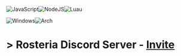 ![JavaScript](https://img.shields.io/badge/JavaScript-1a1a26?style=for-the-badge&logo=javascript&logoColor=%ffff61)![NodeJS](https://img.shields.io/badge/node.js-6DA55F?style=for-the-badge&logo=node.js&logoColor=white)![Luau](https://img.shields.io/badge/lua-130980?style=for-the-badge&logo=lua&logoColor=white)

![Windows](https://img.shields.io/badge/Windows-0078D6?style=for-the-badge&logo=windows&logoColor=white)![Arch](https://img.shields.io/badge/Arch%20Linux-333333?style=for-the-badge&logo=arch-linux&logoColor=white)
# > Rosteria Discord Server - [Invite](https://discord.gg/kWJU89ZETt)<br/>
